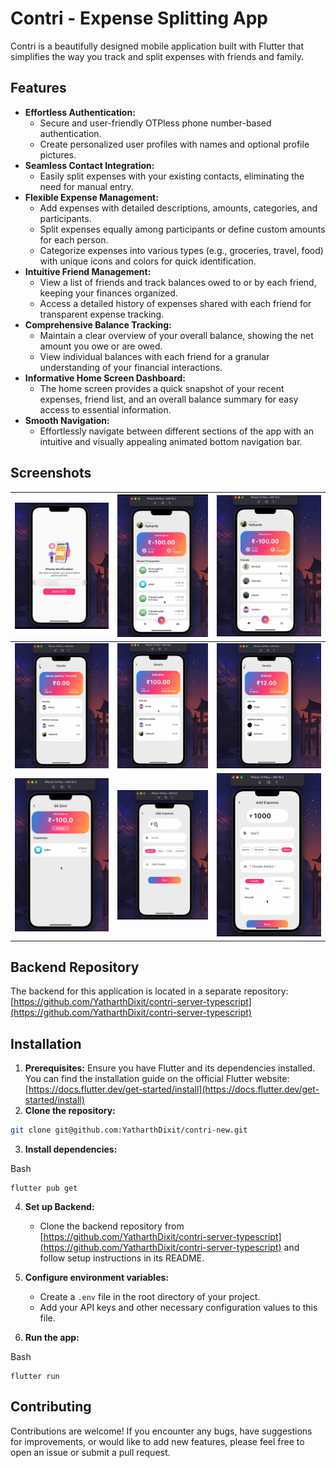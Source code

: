 

# Contri - Expense Splitting App

Contri is a beautifully designed mobile application built with Flutter that simplifies the way you track and split expenses with friends and family.

## Features

* **Effortless Authentication:**
    * Secure and user-friendly OTPless phone number-based authentication.
    * Create personalized user profiles with names and optional profile pictures.
* **Seamless Contact Integration:**
    * Easily split expenses with your existing contacts, eliminating the need for manual entry.
* **Flexible Expense Management:**
    * Add expenses with detailed descriptions, amounts, categories, and participants.
    * Split expenses equally among participants or define custom amounts for each person.
    * Categorize expenses into various types (e.g., groceries, travel, food) with unique icons and colors for quick identification.
* **Intuitive Friend Management:**
    * View a list of friends and track balances owed to or by each friend, keeping your finances organized.
    * Access a detailed history of expenses shared with each friend for transparent expense tracking.
* **Comprehensive Balance Tracking:**
    * Maintain a clear overview of your overall balance, showing the net amount you owe or are owed.
    * View individual balances with each friend for a granular understanding of your financial interactions.
* **Informative Home Screen Dashboard:**
    * The home screen provides a quick snapshot of your recent expenses, friend list, and an overall balance summary for easy access to essential information.
* **Smooth Navigation:**
    * Effortlessly navigate between different sections of the app with an intuitive and visually appealing animated bottom navigation bar.

## Screenshots

| ![Screenshot 1](https://github.com/YatharthDixit/contri-new/blob/main/Screenshots/1.png) | ![Screenshot 2](https://github.com/YatharthDixit/contri-new/blob/main/Screenshots/2.png) | ![Screenshot 3](https://github.com/YatharthDixit/contri-new/blob/main/Screenshots/3.png) |
| ---------------------------------------------------------------------------------------- | ---------------------------------------------------------------------------------------- | ---------------------------------------------------------------------------------------- |
| ![Screenshot 4](https://github.com/YatharthDixit/contri-new/blob/main/Screenshots/4.png) | ![Screenshot 5](https://github.com/YatharthDixit/contri-new/blob/main/Screenshots/5.png) | ![Screenshot 6](https://github.com/YatharthDixit/contri-new/blob/main/Screenshots/6.png) |
| ![Screenshot 7](https://github.com/YatharthDixit/contri-new/blob/main/Screenshots/7.png) | ![Screenshot 8](https://github.com/YatharthDixit/contri-new/blob/main/Screenshots/8.png) | ![Screenshot 9](https://github.com/YatharthDixit/contri-new/blob/main/Screenshots/9.png) |

## Backend Repository

The backend for this application is located in a separate repository: [https://github.com/YatharthDixit/contri-server-typescript](https://github.com/YatharthDixit/contri-server-typescript)

## Installation

1. **Prerequisites:** Ensure you have Flutter and its dependencies installed. You can find the installation guide on the official Flutter website: [https://docs.flutter.dev/get-started/install](https://docs.flutter.dev/get-started/install)
2. **Clone the repository:**
```bash
git clone git@github.com:YatharthDixit/contri-new.git

```

3.  **Install dependencies:**

<!-- end list -->

Bash

```
flutter pub get

```

4.  **Set up Backend:**
    -   Clone the backend repository from [https://github.com/YatharthDixit/contri-server-typescript](https://github.com/YatharthDixit/contri-server-typescript) and follow setup instructions in its README.
5.  **Configure environment variables:**
    
    -   Create a `.env` file in the root directory of your project.
    -   Add your API keys and other necessary configuration values to this file.
    
7.  **Run the app:**

<!-- end list -->

Bash

```
flutter run

```

## Contributing

Contributions are welcome! If you encounter any bugs, have suggestions for improvements, or would like to add new features, please feel free to open an issue or submit a pull request.

